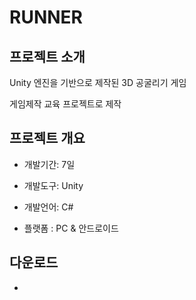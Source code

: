 # RUNNER

## 프로젝트 소개
Unity 엔진을 기반으로 제작된 3D 공굴리기 게임

게임제작 교육 프로젝트로 제작

## 프로젝트 개요
- 개발기간: 7일
  
- 개발도구: Unity
  
- 개발언어: C#
  
- 플랫폼 : PC & 안드로이드

## 다운로드
- 

